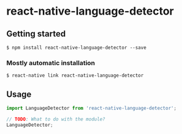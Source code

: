# react-native-language-detector

## Getting started

`$ npm install react-native-language-detector --save`

### Mostly automatic installation

`$ react-native link react-native-language-detector`

## Usage
```javascript
import LanguageDetector from 'react-native-language-detector';

// TODO: What to do with the module?
LanguageDetector;
```
